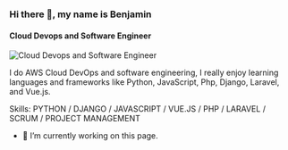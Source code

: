 ### Hi there 👋, my name is Benjamin
#### Cloud Devops and Software Engineer
![Cloud Devops and Software Engineer](https://media.licdn.com/dms/image/D4E16AQHtVOLUhgrv9w/profile-displaybackgroundimage-shrink_350_1400/0/1681748468529?e=1689811200&v=beta&t=11ZAenoYMtVMux1vbbj4E8_cGS2thTs3A0tfq4qdGzw)

 I do AWS Cloud DevOps and software engineering, I really enjoy learning languages and frameworks like Python, JavaScript, Php, Django, Laravel, and Vue.js.

Skills: PYTHON / DJANGO / JAVASCRIPT / VUE.JS / PHP / LARAVEL / SCRUM / PROJECT MANAGEMENT

- 🔭 I’m currently working on this page. 











<!--
**benjamin-andoh/benjamin-andoh** is a ✨ _special_ ✨ repository because its `README.md` (this file) appears on your GitHub profile.

Here are some ideas to get you started:

- 🔭 I’m currently working on ...
- 🌱 I’m currently learning ...
- 👯 I’m looking to collaborate on ...
- 🤔 I’m looking for help with ...
- 💬 Ask me about ...
- 📫 How to reach me: ...
- 😄 Pronouns: ...
- ⚡ Fun fact: ...
-->
